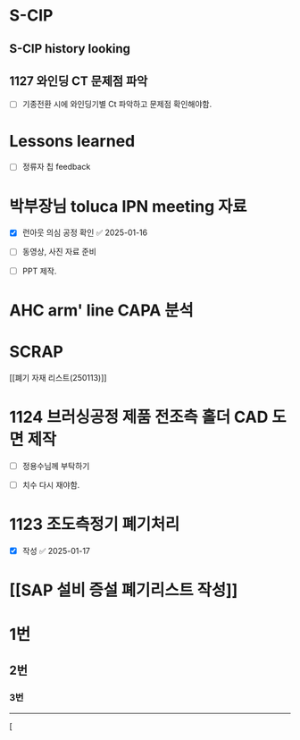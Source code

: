 # S-CIP

## S-CIP history looking

## 1127 와인딩 CT 문제점 파악
- [ ] 기종전환 시에 와인딩기별 Ct 파악하고 문제점 확인해야함.



# Lessons learned
- [ ] 정류자 칩 feedback

# 박부장님 toluca IPN meeting 자료 

- [x] 런아웃 의심 공정 확인 ✅ 2025-01-16
- [ ] 동영상, 사진 자료 준비
- [ ] PPT 제작.



# AHC arm' line CAPA 분석




# SCRAP

[[폐기 자재 리스트(250113)]]


# 1124 브러싱공정 제품 전조측 홀더 CAD 도면 제작

- [ ] 정용수님께 부탁하기
- [ ] 치수 다시 재야함.



# 1123 조도측정기 폐기처리

- [x] 작성 ✅ 2025-01-17


# [[SAP 설비 증설 폐기리스트 작성]]


# 1번

## 2번

### 3번

---
[